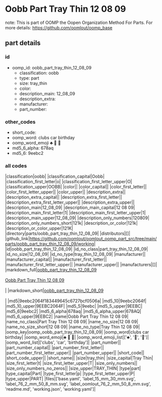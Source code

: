 # Oobb Part Tray Thin 12 08 09  

note: This is part of OOMP the Oopen Organization Method For Parts. For more details: https://github.com/oomlout/oomp_base

##  part details





### id
* oomp_id: oobb_part_tray_thin_12_08_09
  * classification: oobb
  * type: part
  * size: tray_thin
  * color: 
  * description_main: 12_08_09
  * description_extra: 
  * manufacturer: 
  * part_number: 

### other_codes
* short_code: 
* oomp_word: clubs car birthday
* oomp_word_emoji :clubs: :car: :birthday:
* md5_6_alpha: 678aq
* md5_6: 9eebc2

### all codes 
|classification|oobb|
|classification_capital|Oobb|
|classification_first_letter|o|
|classification_first_letter_upper|O|
|classification_upper|OOBB|
|color||
|color_capital||
|color_first_letter||
|color_first_letter_upper||
|color_upper||
|description_extra||
|description_extra_capital||
|description_extra_first_letter||
|description_extra_first_letter_upper||
|description_extra_upper||
|description_main|12_08_09|
|description_main_capital|12 08 09|
|description_main_first_letter|1|
|description_main_first_letter_upper|1|
|description_main_upper|12_08_09|
|description_only_numbers|120809|
|description_only_numbers_short|121k|
|description_or_color|121k|
|description_or_color_upper|121K|
|directory|parts/oobb_part_tray_thin_12_08_09|
|distributors|[]|
|github_link|https://github.com/oomlout/oomlout_oomp_part_src/tree/main/parts/oobb_part_tray_thin_12_08_09/working|
|id|oobb_part_tray_thin_12_08_09|
|id_no_class|part_tray_thin_12_08_09|
|id_no_size|12_08_09|
|id_no_type|tray_thin_12_08_09|
|manufacturer||
|manufacturer_capital||
|manufacturer_first_letter||
|manufacturer_first_letter_upper||
|manufacturer_upper||
|manufacturers|[]|
|markdown_full|[oobb_part_tray_thin_12_08_09](https://github.com/oomlout/oomlout_oomp_part_src/tree/main/parts/oobb_part_tray_thin_12_08_09/working)<br>[](https://github.com/oomlout/oomlout_oomp_part_src/tree/main/parts/oobb_part_tray_thin_12_08_09/working)<br>[Oobb Part Tray Thin 12 08 09](https://github.com/oomlout/oomlout_oomp_part_src/tree/main/parts/oobb_part_tray_thin_12_08_09/working)<br><br>|
|markdown_short|[oobb_part_tray_thin_12_08_09](https://github.com/oomlout/oomlout_oomp_part_src/tree/main/parts/oobb_part_tray_thin_12_08_09/working)<br><br>|
|md5|9eebc2064f183449645c6727bcf0506a|
|md5_10|9eebc2064f|
|md5_10_upper|9EEBC2064F|
|md5_5|9eebc|
|md5_5_upper|9EEBC|
|md5_6|9eebc2|
|md5_6_alpha|678aq|
|md5_6_alpha_upper|678AQ|
|md5_6_upper|9EEBC2|
|name|Oobb Part Tray Thin 12 08 09|
|name_no_class|Part Tray Thin 12 08 09|
|name_no_size|12 08 09|
|name_no_size_short|12 08 09|
|name_no_type|Tray Thin 12 08 09|
|oomp_key|oomp_oobb_part_tray_thin_12_08_09|
|oomp_word|clubs car birthday|
|oomp_word_emoji|:clubs: :car: :birthday:|
|oomp_word_emoji_list|[':clubs:', ':car:', ':birthday:']|
|oomp_word_list|['clubs', 'car', 'birthday']|
|part_number||
|part_number_capital||
|part_number_first_letter||
|part_number_first_letter_upper||
|part_number_upper||
|short_code||
|short_code_upper||
|short_name||
|size|tray_thin|
|size_capital|Tray Thin|
|size_first_letter|t|
|size_first_letter_upper|T|
|size_only_numbers||
|size_only_numbers_no_zeros||
|size_upper|TRAY_THIN|
|type|part|
|type_capital|Part|
|type_first_letter|p|
|type_first_letter_upper|P|
|type_upper|PART|
|files|['base.yaml', 'label_15_mm_30_mm.svg', 'label_76_2_mm_50_8_mm.svg', 'label_oomlout_76_2_mm_50_8_mm.svg', 'readme.md', 'working.json', 'working.yaml']|
